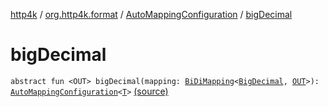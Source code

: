 [http4k](../../index.md) / [org.http4k.format](../index.md) / [AutoMappingConfiguration](index.md) / [bigDecimal](./big-decimal.md)

# bigDecimal

`abstract fun <OUT> bigDecimal(mapping: `[`BiDiMapping`](../../org.http4k.lens/-bi-di-mapping/index.md)`<`[`BigDecimal`](https://docs.oracle.com/javase/9/docs/api/java/math/BigDecimal.html)`, `[`OUT`](big-decimal.md#OUT)`>): `[`AutoMappingConfiguration`](index.md)`<`[`T`](index.md#T)`>` [(source)](https://github.com/http4k/http4k/blob/master/http4k-core/src/main/kotlin/org/http4k/format/AutoMappingConfiguration.kt#L29)